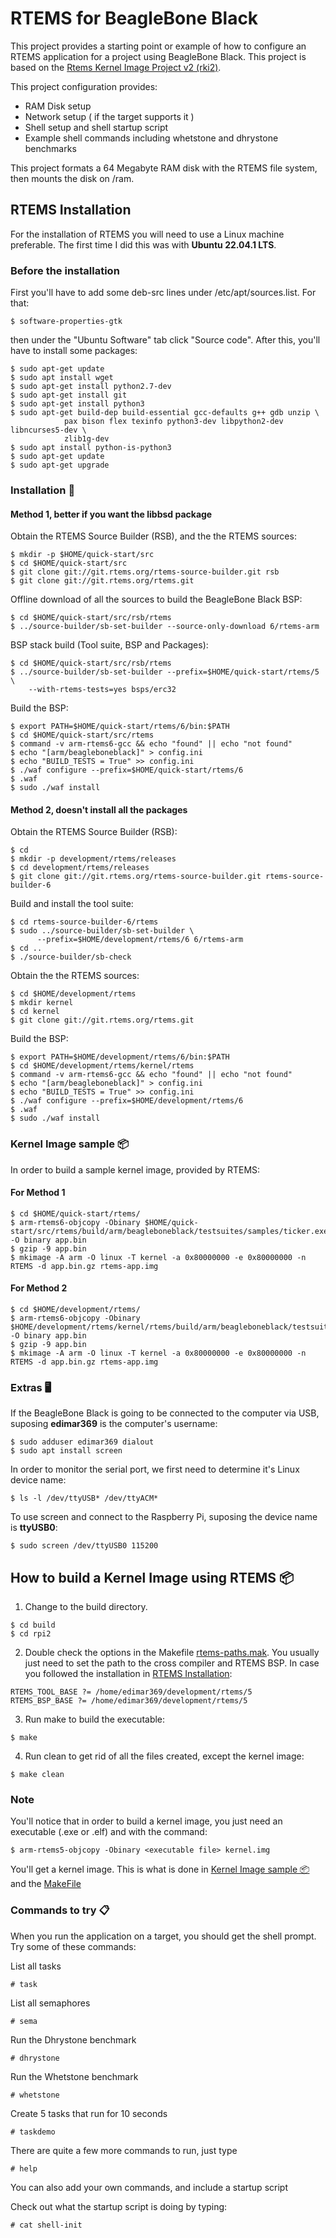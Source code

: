 # RTEMS for BeagleBone Black

This project provides a starting point or example of how to configure an RTEMS application for a project using BeagleBone Black. This project is based on the [Rtems Kernel Image Project v2 (rki2)](https://github.com/alanc98/rki2).

This project configuration provides:

- RAM Disk setup
- Network setup ( if the target supports it )
- Shell setup and shell startup script
- Example shell commands including whetstone and dhrystone benchmarks

This project formats a 64 Megabyte RAM disk with the RTEMS file system, then mounts the disk on /ram.

## RTEMS Installation
For the installation of RTEMS you will need to use a Linux machine preferable. The first time I did this was with **Ubuntu 22.04.1 LTS**.

### Before the installation
First you'll have to add some deb-src lines under /etc/apt/sources.list. For that:
```
$ software-properties-gtk
```
then under the "Ubuntu Software" tab click "Source code".
After this, you'll have to install some packages:
```
$ sudo apt-get update
$ sudo apt install wget
$ sudo apt-get install python2.7-dev
$ sudo apt-get install git
$ sudo apt-get install python3
$ sudo apt-get build-dep build-essential gcc-defaults g++ gdb unzip \
            pax bison flex texinfo python3-dev libpython2-dev libncurses5-dev \
            zlib1g-dev
$ sudo apt install python-is-python3
$ sudo apt-get update
$ sudo apt-get upgrade
```

### Installation 🔧
#### Method 1, better if you want the libbsd package
Obtain the RTEMS Source Builder (RSB), and the the RTEMS sources:
```
$ mkdir -p $HOME/quick-start/src
$ cd $HOME/quick-start/src
$ git clone git://git.rtems.org/rtems-source-builder.git rsb
$ git clone git://git.rtems.org/rtems.git
```
Offline download of all the sources to build the BeagleBone Black BSP:
```
$ cd $HOME/quick-start/src/rsb/rtems
$ ../source-builder/sb-set-builder --source-only-download 6/rtems-arm
```
BSP stack build (Tool suite, BSP and Packages):
```
$ cd $HOME/quick-start/src/rsb/rtems  
$ ../source-builder/sb-set-builder --prefix=$HOME/quick-start/rtems/5 \
    --with-rtems-tests=yes bsps/erc32
```
Build the BSP:
```
$ export PATH=$HOME/quick-start/rtems/6/bin:$PATH
$ cd $HOME/quick-start/src/rtems
$ command -v arm-rtems6-gcc && echo "found" || echo "not found"
$ echo "[arm/beagleboneblack]" > config.ini
$ echo "BUILD_TESTS = True" >> config.ini
$ ./waf configure --prefix=$HOME/quick-start/rtems/6
$ .waf
$ sudo ./waf install
```

#### Method 2, doesn't install all the packages
Obtain the RTEMS Source Builder (RSB):
```
$ cd
$ mkdir -p development/rtems/releases
$ cd development/rtems/releases
$ git clone git://git.rtems.org/rtems-source-builder.git rtems-source-builder-6
```
Build and install the tool suite:
```
$ cd rtems-source-builder-6/rtems 
$ sudo ../source-builder/sb-set-builder \
      --prefix=$HOME/development/rtems/6 6/rtems-arm
$ cd ..
$ ./source-builder/sb-check
```
Obtain the the RTEMS sources:
```
$ cd $HOME/development/rtems
$ mkdir kernel
$ cd kernel
$ git clone git://git.rtems.org/rtems.git
```
Build the BSP:
```
$ export PATH=$HOME/development/rtems/6/bin:$PATH
$ cd $HOME/development/rtems/kernel/rtems
$ command -v arm-rtems6-gcc && echo "found" || echo "not found"
$ echo "[arm/beagleboneblack]" > config.ini
$ echo "BUILD_TESTS = True" >> config.ini
$ ./waf configure --prefix=$HOME/development/rtems/6
$ .waf
$ sudo ./waf install
```
### Kernel Image sample 📦
In order to build a sample kernel image, provided by RTEMS:
#### For Method 1
```
$ cd $HOME/quick-start/rtems/
$ arm-rtems6-objcopy -Obinary $HOME/quick-start/src/rtems/build/arm/beagleboneblack/testsuites/samples/ticker.exe -O binary app.bin
$ gzip -9 app.bin
$ mkimage -A arm -O linux -T kernel -a 0x80000000 -e 0x80000000 -n RTEMS -d app.bin.gz rtems-app.img
```
#### For Method 2
```
$ cd $HOME/development/rtems/
$ arm-rtems6-objcopy -Obinary $HOME/development/rtems/kernel/rtems/build/arm/beagleboneblack/testsuites/samples/ticker.exe -O binary app.bin
$ gzip -9 app.bin
$ mkimage -A arm -O linux -T kernel -a 0x80000000 -e 0x80000000 -n RTEMS -d app.bin.gz rtems-app.img
```
### Extras 🖥️
If the BeagleBone Black is going to be connected to the computer via USB, suposing **edimar369** is the computer's username:
```
$ sudo adduser edimar369 dialout
$ sudo apt install screen
```
	
In order to monitor the serial port, we first need to determine it's Linux device name:
```
$ ls -l /dev/ttyUSB* /dev/ttyACM*
```
	
To use screen and connect to the Raspberry Pi, suposing the device name is **ttyUSB0**:
```
$ sudo screen /dev/ttyUSB0 115200
```

## How to build a Kernel Image using RTEMS 📦
1. Change to the build directory.
```
$ cd build
$ cd rpi2
```

2. Double check the options in the Makefile [rtems-paths.mak](https://github.com/edison369/RTEMS-Raspberry-Pi/blob/main/build/rtems-paths.mak). You usually just need to set the path to the cross compiler and RTEMS BSP. In case you followed the installation in [RTEMS Installation](<#rtems-installation>):
```
RTEMS_TOOL_BASE ?= /home/edimar369/development/rtems/5
RTEMS_BSP_BASE ?= /home/edimar369/development/rtems/5
```

3. Run make to build the executable:
```
$ make 
```

4. Run clean to get rid of all the files created, except the kernel image:
```
$ make clean
```

### Note
You'll notice that in order to build a kernel image, you just need an executable (.exe or .elf) and with the command:
```
$ arm-rtems5-objcopy -Obinary <executable file> kernel.img 
```
You'll get a kernel image. This is what is done in [Kernel Image sample 📦](<#kernel-image-sample->) and the [MakeFile](https://github.com/edison369/RTEMS-Raspberry-Pi/blob/main/build/rpi2/Makefile)

### Commands to try 📋
When you run the application on a target, you should get the shell prompt. Try some of these commands:

List all tasks
```
# task
```

List all semaphores
```
# sema
```

Run the Dhrystone benchmark
```
# dhrystone
```

Run the Whetstone benchmark
```
# whetstone
```

Create 5 tasks that run for 10 seconds
```
# taskdemo
```

There are quite a few more commands to run, just type
```
# help
```

You can also add your own commands, and include a startup script 

Check out what the startup script is doing by typing:
```
# cat shell-init
```

